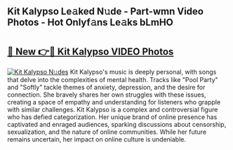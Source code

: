## Kit Kalypso Le𝚊ked N𝚞de - Part-wmn Video Photos - Hot Onlyf𝚊ns Le𝚊ks bLmHO

# <h2><a href="http://ab89999.deff.icu/?id=Kit+Kalypso">🔗 New 👉🔴 Kit Kalypso VIDEO Photos</a></h2>

[![Kit Kalypso N𝚞des](https://i.imgur.com/rIISA9y.gif)](http://ab89999.deff.icu/?id=Kit+Kalypso)
Kit Kalypso's music is deeply personal, with songs that delve into the complexities of mental health. Tracks like "Pool Party" and "Softly" tackle themes of anxiety, depression, and the desire for connection. She bravely shares her own struggles with these issues, creating a space of empathy and understanding for listeners who grapple with similar challenges. Kit Kalypso is a complex and controversial figure who has defied categorization. Her unique brand of online presence has captivated and enraged audiences, sparking discussions about censorship, sexualization, and the nature of online communities. While her future remains uncertain, her impact on online culture is undeniable.
